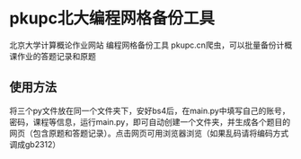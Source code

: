 
# pkupc北大编程网格备份工具
北京大学计算概论作业网站 编程网格备份工具
pkupc.cn爬虫，可以批量备份计概课作业的答题记录和原题


## 使用方法
将三个py文件放在同一个文件夹下，安好bs4后，在main.py中填写自己的账号，密码，课程等信息，运行main.py，即可自动创建一个文件夹，并生成各个题目的网页（包含原题和答题记录）。点击网页可用浏览器浏览（如果乱码请将编码方式调成gb2312）
